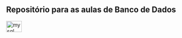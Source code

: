 <div>
<h2 align="left">Repositório para as aulas de Banco de Dados</h2> 
  <img src="https://cdn.jsdelivr.net/gh/devicons/devicon/icons/mysql/mysql-original.svg" height="30" width="42" alt="mysql logo"  />
</div>
